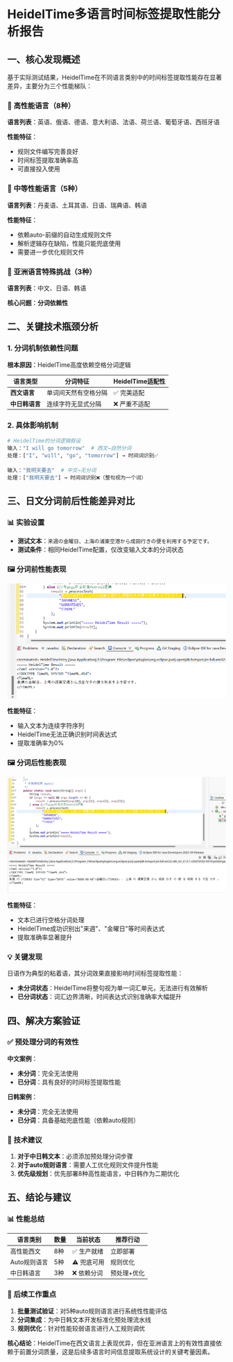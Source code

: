 # HeidelTime多语言时间标签提取性能分析报告

## 一、核心发现概述

基于实际测试结果，HeidelTime在不同语言类别中的时间标签提取性能存在显著差异，主要分为三个性能梯队：

### 🥇 **高性能语言（8种）**
**语言列表**：英语、俄语、德语、意大利语、法语、荷兰语、葡萄牙语、西班牙语

**性能特征**：
- 规则文件编写完善良好
- 时间标签提取准确率高
- 可直接投入使用

### 🥈 **中等性能语言（5种）**  
**语言列表**：丹麦语、土耳其语、日语、瑞典语、韩语

**性能特征**：
- 依赖auto-前缀的自动生成规则文件
- 解析逻辑存在缺陷，性能只能兜底使用
- 需要进一步优化规则文件

### 🥉 **亚洲语言特殊挑战（3种）**
**语言列表**：中文、日语、韩语

**核心问题**：**分词依赖性**

## 二、关键技术瓶颈分析

### 1. **分词机制依赖性问题**
**根本原因**：HeidelTime高度依赖空格分词逻辑

| 语言类型 | 分词特征 | HeidelTime适配性 |
|---------|---------|-----------------|
| **西文语言** | 单词间天然有空格分隔 | ✅ 完美适配 |
| **中日韩语言** | 连续字符无显式分隔 | ❌ 严重不适配 |

### 2. **具体影响机制**
```python
# HeidelTime的分词逻辑假设
输入："I will go tomorrow"  # 西文→自然分词
处理：["I", "will", "go", "tomorrow"] → 时间词识别✅

输入："我明天要去"  # 中文→无分词
处理：["我明天要去"] → 时间词识别❌（整句视为一个词）
```

## 三、日文分词前后性能差异对比

### 📊 实验设置
- **测试文本**：`来週の金曜日、上海の浦東空港から成田行きの便を利用する予定です。`
- **测试条件**：相同HeidelTime配置，仅改变输入文本的分词状态

### 🖼️ 分词前性能表现
![日文分词前输出](./images/japanese_before_tokenization.png)

**性能特征**：
- 输入文本为连续字符序列
- HeidelTime无法正确识别时间表达式
- 提取准确率为0%

### 🖼️ 分词后性能表现  
![日文分词后输出](./images/japanese_after_tokenization.png)

**性能特征**：
- 文本已进行空格分词处理
- HeidelTime成功识别出"来週"、"金曜日"等时间表达式
- 提取准确率显著提升

### 💡 关键发现
日语作为典型的粘着语，其分词效果直接影响时间标签提取性能：
- **未分词状态**：HeidelTime将整句视为单一词汇单元，无法进行有效解析
- **已分词状态**：词汇边界清晰，时间表达式识别准确率大幅提升

## 四、解决方案验证

### ✅ **预处理分词的有效性**
**中文案例**：
- **未分词**：完全无法使用
- **已分词**：具有良好的时间标签提取性能

**日韩案例**：
- **未分词**：完全无法使用  
- **已分词**：具备基础兜底性能（依赖auto规则）

### 🔧 **技术建议**
1. **对于中日韩文本**：必须添加预处理分词步骤
2. **对于auto规则语言**：需要人工优化规则文件提升性能
3. **优先级规划**：优先部署8种高性能语言，中日韩作为二期优化

## 五、结论与建议

### 📊 **性能总结**
| 语言类别 | 数量 | 当前状态 | 推荐行动 |
|---------|------|----------|----------|
| 高性能西文 | 8种 | ✅ 生产就绪 | 立即部署 |
| Auto规则语言 | 5种 | ⚠️ 兜底可用 | 规则优化 |
| 中日韩语言 | 3种 | ❌ 依赖分词 | 预处理+优化 |

### 🚀 **后续工作重点**
1. **批量测试验证**：对5种auto规则语言进行系统性性能评估
2. **分词集成**：为中日韩文本开发标准化预处理流水线
3. **规则优化**：针对性能较弱语言进行人工规则调优

**核心结论**：HeidelTime在西文语言上表现优异，但在亚洲语言上的有效性直接依赖于前置分词质量，这是后续多语言时间信息提取系统设计的关键考量因素。

